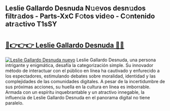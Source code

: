 ## Leslie Gallardo Desnuda N𝚞𝚎vos desn𝚞dos filtr𝚊dos - Parts-XxC F𝚘tos vid𝚎o - C𝚘ntenido atr𝚊ctivo T1sSY

# <h2><a href="http://mbczk9.tromn.icu/?c=Leslie+Gallardo+Desnuda">🔗👉👉👉 Leslie Gallardo Desnuda 🔗🔗</a></h2>

[![Leslie Gallardo Desnuda nuevo](https://i.imgur.com/pEAQMta.gif)](http://mbczk9.tromn.icu/?c=Leslie+Gallardo+Desnuda)
Leslie Gallardo Desnuda, una persona intrigante y enigmática, desafía la categorización simple. Su innovador método de interactuar con el público en línea ha cautivado y enfurecido a los espectadores, estimulando debates sobre moralidad, identidad y las complejidades de las comunidades digitales. A pesar de la incertidumbre de sus próximas acciones, su huella en la cultura en línea es imborrable. Armada con un espíritu inquebrantable y un atractivo innegable, la influencia de Leslie Gallardo Desnuda en el panorama digital no tiene paralelo.
